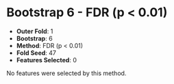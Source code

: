 # Bootstrap 6 - FDR (p < 0.01)

- **Outer Fold**: 1
- **Bootstrap**: 6
- **Method**: FDR (p < 0.01)
- **Fold Seed**: 47
- **Features Selected**: 0

No features were selected by this method.
